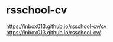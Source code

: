 # rsschool-cv
https://inbox013.github.io/rsschool-cv/cv     
https://inbox013.github.io/rsschool-cv/